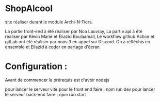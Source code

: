 # ShopAlcool 

site réaliser durant le module Archi-N-Tiers. 

La partie front-end à été réaliser par Noa Lauvray,
La partie api à été réaliser par Kévin Marie et Eliazid Boulaamail, 
Le workflow github Action et gitLab ont été réaliser par nous 3 en appel sur Discord.
On a réfléchis en ensemble et Eliazid à coder en partage d'écran.

# Configuration :
Avant de commencer le prérequis est d'avoir nodejs

pour lancer le serveur vite pour le front end faire : 
    npm run dev
pour lancer le serveur back-end faire :
    npm run start